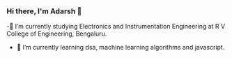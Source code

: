 ### Hi there, I'm Adarsh 👋

-🔭 I’m currently studying Electronics and Instrumentation Engineering at R V College of Engineering, Bengaluru.
- 🌱 I’m currently learning dsa, machine learning algorithms and javascript.

<!--
**adarshkaushal18/adarshkaushal18** is a ✨ _special_ ✨ repository because its `README.md` (this file) appears on your GitHub profile.

Here are some ideas to get you started:

- 
🔭 I’m currently studying Electronics and Instrumentation Engineering at R V College of Engineering, Bengaluru.
- 🌱 I’m currently learning dsa, machine learning algorithms and javascript.
- 👯 I’m looking to collaborate on ...
- 🤔 I’m looking for help with ...
- 💬 Ask me about ...
- 📫 How to reach me: ...
- 😄 Pronouns: ...
- ⚡ Fun fact: ...
-->
